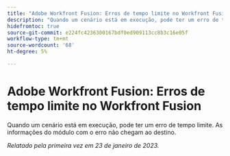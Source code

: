 ```yaml
---
title: "Adobe Workfront Fusion: Erros de tempo limite no Workfront Fusion"
description: "Quando um cenário está em execução, pode ter um erro de tempo limite. As informações do módulo com o erro não chegam ao destino."
hidefromtoc: true
source-git-commit: e224fc4236300167bdf0ed909113cc8b3c16e05f
workflow-type: tm+mt
source-wordcount: '68'
ht-degree: 5%

---
```



# Adobe Workfront Fusion: Erros de tempo limite no Workfront Fusion

Quando um cenário está em execução, pode ter um erro de tempo limite. As informações do módulo com o erro não chegam ao destino.

_Relatado pela primeira vez em 23 de janeiro de 2023._


